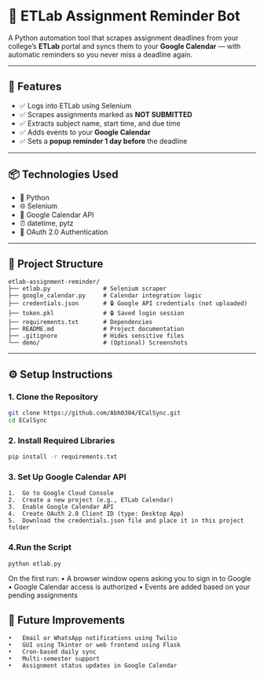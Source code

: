 # 📅 ETLab Assignment Reminder Bot

A Python automation tool that scrapes assignment deadlines from your college’s **ETLab** portal and syncs them to your **Google Calendar** — with automatic reminders so you never miss a deadline again.

---

## 🚀 Features

- ✅ Logs into ETLab using Selenium
- ✅ Scrapes assignments marked as **NOT SUBMITTED**
- ✅ Extracts subject name, start time, and due time
- ✅ Adds events to your **Google Calendar**
- ✅ Sets a **popup reminder 1 day before** the deadline

---

## 📦 Technologies Used

- 🐍 Python
- 🌐 Selenium
- 📅 Google Calendar API
- ⏰ datetime, pytz
- 🔐 OAuth 2.0 Authentication

---

## 📁 Project Structure
```
etlab-assignment-reminder/
├── etlab.py               # Selenium scraper
├── google_calendar.py     # Calendar integration logic
├── credentials.json       # 🔒 Google API credentials (not uploaded)
├── token.pkl              # 🔒 Saved login session
├── requirements.txt       # Dependencies
├── README.md              # Project documentation
├── .gitignore             # Hides sensitive files
└── demo/                  # (Optional) Screenshots
```
---

## ⚙️ Setup Instructions

### 1. Clone the Repository

```bash
git clone https://github.com/Abh0304/ECalSync.git
cd ECalSync
```

### 2. Install Required Libraries
```bash
pip install -r requirements.txt
```
### 3. Set Up Google Calendar API
	1.	Go to Google Cloud Console
	2.	Create a new project (e.g., ETLab Calendar)
	3.	Enable Google Calendar API
	4.	Create OAuth 2.0 Client ID (type: Desktop App)
	5.	Download the credentials.json file and place it in this project folder

### 4.Run the Script
```bash
python etlab.py
```
On the first run:
	•	A browser window opens asking you to sign in to Google
	•	Google Calendar access is authorized
	•	Events are added based on your pending assignments


 ## 🧠 Future Improvements
	•	Email or WhatsApp notifications using Twilio
	•	GUI using Tkinter or web frontend using Flask
	•	Cron-based daily sync
	•	Multi-semester support
	•	Assignment status updates in Google Calendar

